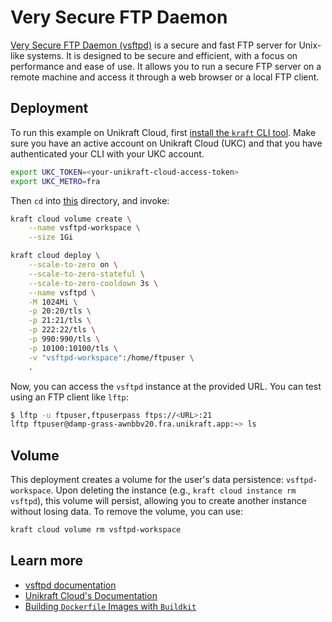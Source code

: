 # Very Secure FTP Daemon

[Very Secure FTP Daemon (vsftpd)](https://security.appspot.com/vsftpd.html) is a secure and fast FTP server for Unix-like systems. It is designed to be secure and efficient, with a focus on performance and ease of use.
It allows you to run a secure FTP server on a remote machine and access it through a web browser or a local FTP client.

## Deployment

To run this example on Unikraft Cloud, first [install the `kraft` CLI tool](https://unikraft.org/docs/cli). Make sure you have an active account on Unikraft Cloud (UKC) and that you have authenticated your CLI with your UKC account.

```bash
export UKC_TOKEN=<your-unikraft-cloud-access-token>
export UKC_METRO=fra
```

Then `cd` into [this](.) directory, and invoke:

```bash
kraft cloud volume create \
    --name vsftpd-workspace \
    --size 1Gi

kraft cloud deploy \
    --scale-to-zero on \
    --scale-to-zero-stateful \
    --scale-to-zero-cooldown 3s \
    --name vsftpd \
    -M 1024Mi \
    -p 20:20/tls \
    -p 21:21/tls \
    -p 222:22/tls \
    -p 990:990/tls \
    -p 10100:10100/tls \
    -v "vsftpd-workspace":/home/ftpuser \
    .
```

Now, you can access the `vsftpd` instance at the provided URL. You can test using an FTP client like `lftp`:

```bash
$ lftp -u ftpuser,ftpuserpass ftps://<URL>:21
lftp ftpuser@damp-grass-awnbbv20.fra.unikraft.app:~> ls
```

## Volume

This deployment creates a volume for the user's data persistence: `vsftpd-workspace`.
Upon deleting the instance (e.g., `kraft cloud instance rm vsftpd`), this volume will persist, allowing you to create another instance without losing data.
To remove the volume, you can use:

```bash
kraft cloud volume rm vsftpd-workspace
```

## Learn more

- [vsftpd documentation](https://security.appspot.com/vsftpd/vsftpd_conf.html)
- [Unikraft Cloud's Documentation](https://unikraft.cloud/docs/)
- [Building `Dockerfile` Images with `Buildkit`](https://unikraft.org/guides/building-dockerfile-images-with-buildkit)